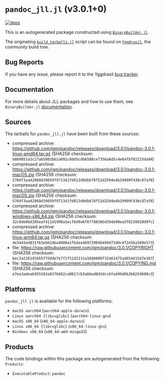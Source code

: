 # `pandoc_jll.jl` (v3.0.1+0)

[![deps](https://juliahub.com/docs/pandoc_jll/deps.svg)](https://juliahub.com/ui/Packages/pandoc_jll/V6k4O?page=2)

This is an autogenerated package constructed using [`BinaryBuilder.jl`](https://github.com/JuliaPackaging/BinaryBuilder.jl).

The originating [`build_tarballs.jl`](https://github.com/JuliaPackaging/Yggdrasil/blob/9af5c61f82430775aeac706b754811232b4f8e1e/P/pandoc/build_tarballs.jl) script can be found on [`Yggdrasil`](https://github.com/JuliaPackaging/Yggdrasil/), the community build tree.

## Bug Reports

If you have any issue, please report it to the Yggdrasil [bug tracker](https://github.com/JuliaPackaging/Yggdrasil/issues).

## Documentation

For more details about JLL packages and how to use them, see `BinaryBuilder.jl` [documentation](https://docs.binarybuilder.org/stable/jll/).

## Sources

The tarballs for `pandoc_jll.jl` have been built from these sources:

* compressed archive: https://github.com/jgm/pandoc/releases/download/3.0.1/pandoc-3.0.1-linux-amd64.tar.gz (SHA256 checksum: `b8b0051a3c27ab5802bb2a091c8dd5cdb6588ce7356a6d5c4e64fbf02225da04`)
* compressed archive: https://github.com/jgm/pandoc/releases/download/3.0.1/pandoc-3.0.1-macOS.zip (SHA256 checksum: `5769f3aa42860d39059f971341fd813d0dbb78f52d2594edb29999f430c87af6`)
* compressed archive: https://github.com/jgm/pandoc/releases/download/3.0.1/pandoc-3.0.1-macOS.zip (SHA256 checksum: `5769f3aa42860d39059f971341fd813d0dbb78f52d2594edb29999f430c87af6`)
* compressed archive: https://github.com/jgm/pandoc/releases/download/3.0.1/pandoc-3.0.1-windows-x86_64.zip (SHA256 checksum: `32c8de0bd205eaf411d1990a1ecf6d9a6f67f8836bd39de80ea5f6226028d9fc`)
* compressed archive: https://github.com/jgm/pandoc/releases/download/3.0.1/pandoc-3.0.1-linux-arm64.tar.gz (SHA256 checksum: `4e3441ed831f63eb624ba4080a1fbdaa4697390d6494973d0c4f2e5ba109e573`)
* file: https://raw.githubusercontent.com/jgm/pandoc/3.0.1/COPYRIGHT (SHA256 checksum: `bec2a2261d16b5ffddde7e7f2f51d2131a1686006f32a61475a4054415d7e367`)
* file: https://raw.githubusercontent.com/jgm/pandoc/3.0.1/COPYING.md (SHA256 checksum: `e7ea3adeab955103a837b692ca0017cb3abbed0d3dccbfa499d6b2b825d698c3`)

## Platforms

`pandoc_jll.jl` is available for the following platforms:

* `macOS aarch64` (`aarch64-apple-darwin`)
* `Linux aarch64 {libc=glibc}` (`aarch64-linux-gnu`)
* `macOS x86_64` (`x86_64-apple-darwin`)
* `Linux x86_64 {libc=glibc}` (`x86_64-linux-gnu`)
* `Windows x86_64` (`x86_64-w64-mingw32`)

## Products

The code bindings within this package are autogenerated from the following `Products`:

* `ExecutableProduct`: `pandoc`
